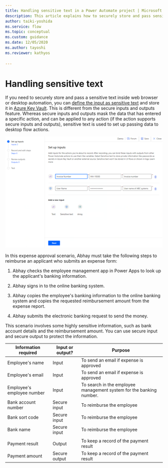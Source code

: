 ```yaml
---
title: Handling sensitive text in a Power Automate project | Microsoft Docs
description: This article explains how to securely store and pass sensitive text inside web browser or desktop automation.
author: taiki-yoshida
ms.service: flow
ms.topic: conceptual
ms.custom: guidance
ms.date: 12/05/2020
ms.author: tayoshi
ms.reviewer: kathyos

---
```


# Handling sensitive text

If you need to securely store and pass a sensitive text inside web browser or
desktop automation, you can [define the input as sensitive text](../../ui-flows/inputs-outputs-desktop.md)
and store it in [Azure Key Vault](https://docs.microsoft.com/azure/key-vault/general/overview). This is
different from the secure inputs and outputs feature. Whereas secure inputs and outputs mask the
data that has entered a specific action, and can be applied to any action (if the action supports secure inputs and outputs), sensitive text is used to set up passing data to desktop flow
actions.<!--note from editor: Edits okay? I assume you were talking about the feature you describe in define-input-output.md. If you don't like this, please use "because" instead of "as." Also, please specify what is supported in "(if supported)."-->
<!--tayoshi: Noted. Fixed the if supported-->

![Setting up sensitive text in desktop flows](media/ui-flow-secure-input.png "Setting up sensitive text in desktop flows")

In this expense approval scenario, Abhay must take the following steps to reimburse
an applicant who submits an expense form:

1.  Abhay checks the employee management app in Power Apps to look up the
    applicant's banking information.

2.  Abhay signs in to the online banking system.

3.  Abhay copies the employee's banking information to the online banking system
    and copies the requested reimbursement amount from the expense report.

4.  Abhay submits the electronic banking request to send the money.

This scenario involves some highly sensitive information, such as bank account
details and the reimbursement amount. You can use secure input and secure
output to protect the information.

|  Information required      | Input or output?    |    Purpose                                                  |
|----------------------------|---------------------|-------------------------------------------------------------|
| Employee's name            | Input               | To send an email if expense is approved                     |
| Employee's email           | Input               | To send an email if expense is approved                     |
| Employee's employee number | Input               | To search in the employee management system for the banking number. |
| Bank account number        | Secure input        | To reimburse the employee                                   |
| Bank sort code             | Secure input        | To reimburse the employee                                   |
| Bank name                  | Secure input        | To reimburse the employee                                   |
|                            |                     |                                                             |
| Payment result             | Output              | To keep a record of the payment result                            |
| Payment amount             | Secure output       | To keep a record of the payment result                            |
